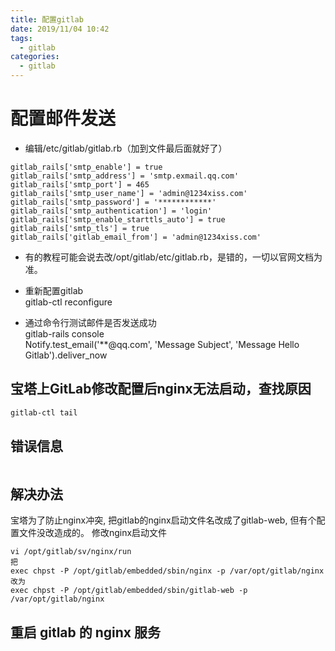 ```yaml
---
title: 配置gitlab
date: 2019/11/04 10:42
tags:
  - gitlab
categories:
  - gitlab
---
```


# 配置邮件发送

* 编辑/etc/gitlab/gitlab.rb（加到文件最后面就好了）
```
gitlab_rails['smtp_enable'] = true
gitlab_rails['smtp_address'] = 'smtp.exmail.qq.com'
gitlab_rails['smtp_port'] = 465
gitlab_rails['smtp_user_name'] = 'admin@1234xiss.com'
gitlab_rails['smtp_password'] = '************'
gitlab_rails['smtp_authentication'] = 'login'
gitlab_rails['smtp_enable_starttls_auto'] = true
gitlab_rails['smtp_tls'] = true
gitlab_rails['gitlab_email_from'] = 'admin@1234xiss.com'
```

* 有的教程可能会说去改/opt/gitlab/etc/gitlab.rb，是错的，一切以官网文档为准。

* 重新配置gitlab  
gitlab-ctl reconfigure


* 通过命令行测试邮件是否发送成功  
gitlab-rails console  
Notify.test_email('**@qq.com', 'Message Subject', 'Message Hello Gitlab').deliver_now



## 宝塔上GitLab修改配置后nginx无法启动，查找原因
```bash
gitlab-ctl tail
```

## 错误信息
```
```


## 解决办法
宝塔为了防止nginx冲突, 把gitlab的nginx启动文件名改成了gitlab-web, 但有个配置文件没改造成的。
修改nginx启动文件
```
vi /opt/gitlab/sv/nginx/run
把
exec chpst -P /opt/gitlab/embedded/sbin/nginx -p /var/opt/gitlab/nginx
改为
exec chpst -P /opt/gitlab/embedded/sbin/gitlab-web -p /var/opt/gitlab/nginx
```

## 重启 gitlab 的 nginx 服务